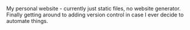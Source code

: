 My personal website - currently just static files, no website generator. Finally getting around to adding version control in case I ever decide to automate things.
